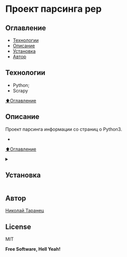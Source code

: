 # Проект парсинга pep

## Оглавление

- [Технологии](#технологии)
- [Описание](#описание)
- <a href="#structure"> Установка </a>
- [Автор](#автор)

## Технологии

- Python;
- Scrapy

[⬆️Оглавление](#оглавление)

## Описание

 Проект парсинга информации со страниц о Python3.

 
- 

[⬆️Оглавление](#оглавление)

<details>
  <summary>
    <h2 id="structure"> Установка </h2>
  </summary>


- Склонируйте репозиторий на свой компьютер:

```py
git clone https://github.com/nvtaranets/srapy_parser_pep/
```

- Создайте виртуальное окружение для проекта

- Установите зависимости из файла requirements.txt
```
pip install -r requirements.txt
``` 

- Запуск выполнить командой:

```
scrapy crawl pep
```

[⬆️Оглавление](#оглавление)

</details>

## Автор

[Николай Таранец](https://github.com/nvtaranets)  

## License

MIT

**Free Software, Hell Yeah!**

